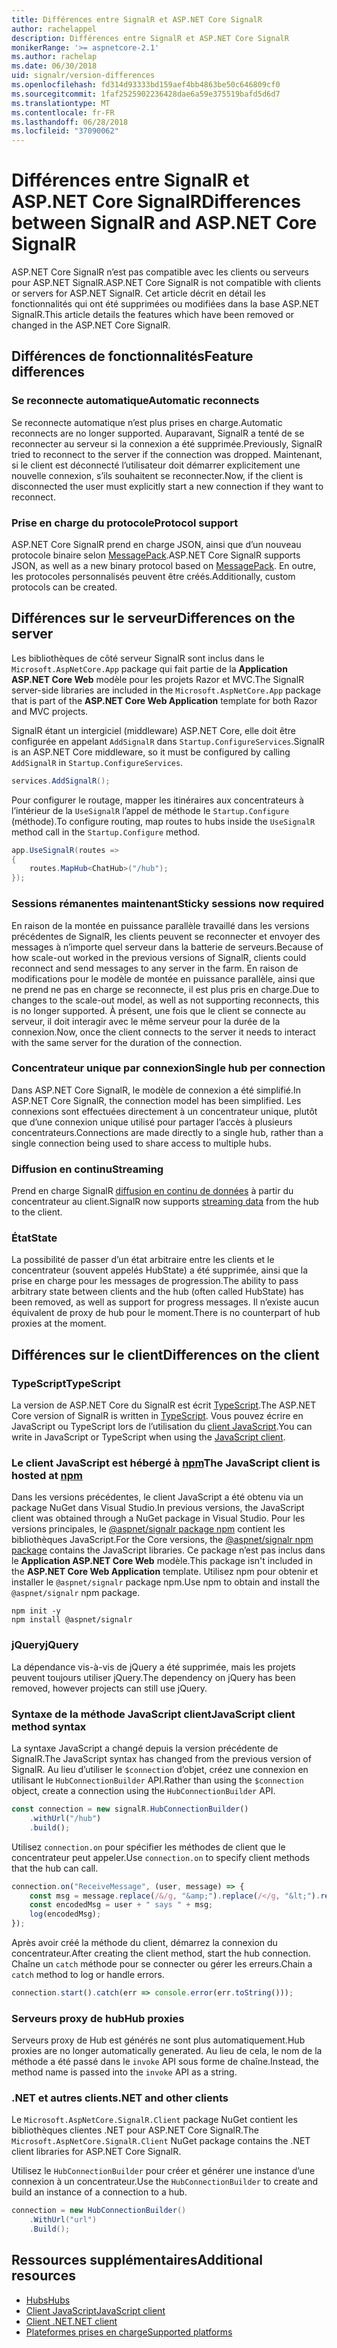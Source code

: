 ```yaml
---
title: Différences entre SignalR et ASP.NET Core SignalR
author: rachelappel
description: Différences entre SignalR et ASP.NET Core SignalR
monikerRange: '>= aspnetcore-2.1'
ms.author: rachelap
ms.date: 06/30/2018
uid: signalr/version-differences
ms.openlocfilehash: fd314d93333bd159aef4bb4863be50c646809cf0
ms.sourcegitcommit: 1faf2525902236428dae6a59e375519bafd5d6d7
ms.translationtype: MT
ms.contentlocale: fr-FR
ms.lasthandoff: 06/28/2018
ms.locfileid: "37090062"
---
```

# <a name="differences-between-signalr-and-aspnet-core-signalr"></a><span data-ttu-id="f42b5-103">Différences entre SignalR et ASP.NET Core SignalR</span><span class="sxs-lookup"><span data-stu-id="f42b5-103">Differences between SignalR and ASP.NET Core SignalR</span></span>

<span data-ttu-id="f42b5-104">ASP.NET Core SignalR n’est pas compatible avec les clients ou serveurs pour ASP.NET SignalR.</span><span class="sxs-lookup"><span data-stu-id="f42b5-104">ASP.NET Core SignalR is not compatible with clients or servers for ASP.NET SignalR.</span></span> <span data-ttu-id="f42b5-105">Cet article décrit en détail les fonctionnalités qui ont été supprimées ou modifiées dans la base ASP.NET SignalR.</span><span class="sxs-lookup"><span data-stu-id="f42b5-105">This article details the features which have been removed or changed in the ASP.NET Core SignalR.</span></span>

## <a name="feature-differences"></a><span data-ttu-id="f42b5-106">Différences de fonctionnalités</span><span class="sxs-lookup"><span data-stu-id="f42b5-106">Feature differences</span></span>

### <a name="automatic-reconnects"></a><span data-ttu-id="f42b5-107">Se reconnecte automatique</span><span class="sxs-lookup"><span data-stu-id="f42b5-107">Automatic reconnects</span></span>

<span data-ttu-id="f42b5-108">Se reconnecte automatique n’est plus prises en charge.</span><span class="sxs-lookup"><span data-stu-id="f42b5-108">Automatic reconnects are no longer supported.</span></span> <span data-ttu-id="f42b5-109">Auparavant, SignalR a tenté de se reconnecter au serveur si la connexion a été supprimée.</span><span class="sxs-lookup"><span data-stu-id="f42b5-109">Previously, SignalR tried to reconnect to the server if the connection was dropped.</span></span> <span data-ttu-id="f42b5-110">Maintenant, si le client est déconnecté l’utilisateur doit démarrer explicitement une nouvelle connexion, s’ils souhaitent se reconnecter.</span><span class="sxs-lookup"><span data-stu-id="f42b5-110">Now, if the client is disconnected the user must explicitly start a new connection if they want to reconnect.</span></span>

### <a name="protocol-support"></a><span data-ttu-id="f42b5-111">Prise en charge du protocole</span><span class="sxs-lookup"><span data-stu-id="f42b5-111">Protocol support</span></span>

<span data-ttu-id="f42b5-112">ASP.NET Core SignalR prend en charge JSON, ainsi que d’un nouveau protocole binaire selon [MessagePack](xref:signalr/messagepackhubprotocol).</span><span class="sxs-lookup"><span data-stu-id="f42b5-112">ASP.NET Core SignalR supports JSON, as well as a new binary protocol based on [MessagePack](xref:signalr/messagepackhubprotocol).</span></span> <span data-ttu-id="f42b5-113">En outre, les protocoles personnalisés peuvent être créés.</span><span class="sxs-lookup"><span data-stu-id="f42b5-113">Additionally, custom protocols can be created.</span></span>

## <a name="differences-on-the-server"></a><span data-ttu-id="f42b5-114">Différences sur le serveur</span><span class="sxs-lookup"><span data-stu-id="f42b5-114">Differences on the server</span></span>

<span data-ttu-id="f42b5-115">Les bibliothèques de côté serveur SignalR sont inclus dans le `Microsoft.AspNetCore.App` package qui fait partie de la **Application ASP.NET Core Web** modèle pour les projets Razor et MVC.</span><span class="sxs-lookup"><span data-stu-id="f42b5-115">The SignalR server-side libraries are included in the `Microsoft.AspNetCore.App` package that is part of the **ASP.NET Core Web Application** template for both Razor and MVC projects.</span></span>

<span data-ttu-id="f42b5-116">SignalR étant un intergiciel (middleware) ASP.NET Core, elle doit être configurée en appelant `AddSignalR` dans `Startup.ConfigureServices`.</span><span class="sxs-lookup"><span data-stu-id="f42b5-116">SignalR is an ASP.NET Core middleware, so it must be configured by calling `AddSignalR` in `Startup.ConfigureServices`.</span></span>

```csharp
services.AddSignalR();
```

<span data-ttu-id="f42b5-117">Pour configurer le routage, mapper les itinéraires aux concentrateurs à l’intérieur de la `UseSignalR` l’appel de méthode le `Startup.Configure` (méthode).</span><span class="sxs-lookup"><span data-stu-id="f42b5-117">To configure routing, map routes to hubs inside the `UseSignalR` method call in the `Startup.Configure` method.</span></span>

```csharp
app.UseSignalR(routes =>
{
    routes.MapHub<ChatHub>("/hub");
});
```

### <a name="sticky-sessions-now-required"></a><span data-ttu-id="f42b5-118">Sessions rémanentes maintenant</span><span class="sxs-lookup"><span data-stu-id="f42b5-118">Sticky sessions now required</span></span>

<span data-ttu-id="f42b5-119">En raison de la montée en puissance parallèle travaillé dans les versions précédentes de SignalR, les clients peuvent se reconnecter et envoyer des messages à n’importe quel serveur dans la batterie de serveurs.</span><span class="sxs-lookup"><span data-stu-id="f42b5-119">Because of how scale-out worked in the previous versions of SignalR, clients could reconnect and send messages to any server in the farm.</span></span> <span data-ttu-id="f42b5-120">En raison de modifications pour le modèle de montée en puissance parallèle, ainsi que ne prend ne pas en charge se reconnecte, il est plus pris en charge.</span><span class="sxs-lookup"><span data-stu-id="f42b5-120">Due to changes to the scale-out model, as well as not supporting reconnects, this is no longer supported.</span></span> <span data-ttu-id="f42b5-121">À présent, une fois que le client se connecte au serveur, il doit interagir avec le même serveur pour la durée de la connexion.</span><span class="sxs-lookup"><span data-stu-id="f42b5-121">Now, once the client connects to the server it needs to interact with the same server for the duration of the connection.</span></span>

### <a name="single-hub-per-connection"></a><span data-ttu-id="f42b5-122">Concentrateur unique par connexion</span><span class="sxs-lookup"><span data-stu-id="f42b5-122">Single hub per connection</span></span>

<span data-ttu-id="f42b5-123">Dans ASP.NET Core SignalR, le modèle de connexion a été simplifié.</span><span class="sxs-lookup"><span data-stu-id="f42b5-123">In ASP.NET Core SignalR, the connection model has been simplified.</span></span> <span data-ttu-id="f42b5-124">Les connexions sont effectuées directement à un concentrateur unique, plutôt que d’une connexion unique utilisé pour partager l’accès à plusieurs concentrateurs.</span><span class="sxs-lookup"><span data-stu-id="f42b5-124">Connections are made directly to a single hub, rather than a single connection being used to share access to multiple hubs.</span></span>

### <a name="streaming"></a><span data-ttu-id="f42b5-125">Diffusion en continu</span><span class="sxs-lookup"><span data-stu-id="f42b5-125">Streaming</span></span>

<span data-ttu-id="f42b5-126">Prend en charge SignalR [diffusion en continu de données](xref:signalr/streaming) à partir du concentrateur au client.</span><span class="sxs-lookup"><span data-stu-id="f42b5-126">SignalR now supports [streaming data](xref:signalr/streaming) from the hub to the client.</span></span>

### <a name="state"></a><span data-ttu-id="f42b5-127">État</span><span class="sxs-lookup"><span data-stu-id="f42b5-127">State</span></span>

<span data-ttu-id="f42b5-128">La possibilité de passer d’un état arbitraire entre les clients et le concentrateur (souvent appelés HubState) a été supprimée, ainsi que la prise en charge pour les messages de progression.</span><span class="sxs-lookup"><span data-stu-id="f42b5-128">The ability to pass arbitrary state between clients and the hub (often called HubState) has been removed, as well as support for progress messages.</span></span> <span data-ttu-id="f42b5-129">Il n’existe aucun équivalent de proxy de hub pour le moment.</span><span class="sxs-lookup"><span data-stu-id="f42b5-129">There is no counterpart of hub proxies at the moment.</span></span>

## <a name="differences-on-the-client"></a><span data-ttu-id="f42b5-130">Différences sur le client</span><span class="sxs-lookup"><span data-stu-id="f42b5-130">Differences on the client</span></span>

### <a name="typescript"></a><span data-ttu-id="f42b5-131">TypeScript</span><span class="sxs-lookup"><span data-stu-id="f42b5-131">TypeScript</span></span>

<span data-ttu-id="f42b5-132">La version de ASP.NET Core du SignalR est écrit [TypeScript](https://www.typescriptlang.org/).</span><span class="sxs-lookup"><span data-stu-id="f42b5-132">The ASP.NET Core version of SignalR is written in [TypeScript](https://www.typescriptlang.org/).</span></span> <span data-ttu-id="f42b5-133">Vous pouvez écrire en JavaScript ou TypeScript lors de l’utilisation du [client JavaScript](xref:signalr/javascript-client).</span><span class="sxs-lookup"><span data-stu-id="f42b5-133">You can write in JavaScript or TypeScript when using the [JavaScript client](xref:signalr/javascript-client).</span></span>

### <a name="the-javascript-client-is-hosted-at-npmhttpswwwnpmjscom"></a><span data-ttu-id="f42b5-134">Le client JavaScript est hébergé à [npm](https://www.npmjs.com/)</span><span class="sxs-lookup"><span data-stu-id="f42b5-134">The JavaScript client is hosted at [npm](https://www.npmjs.com/)</span></span>

<span data-ttu-id="f42b5-135">Dans les versions précédentes, le client JavaScript a été obtenu via un package NuGet dans Visual Studio.</span><span class="sxs-lookup"><span data-stu-id="f42b5-135">In previous versions, the JavaScript client was obtained through a NuGet package in Visual Studio.</span></span> <span data-ttu-id="f42b5-136">Pour les versions principales, le [ @aspnet/signalr package npm](https://www.npmjs.com/package/@aspnet/signalr) contient les bibliothèques JavaScript.</span><span class="sxs-lookup"><span data-stu-id="f42b5-136">For the Core versions, the [@aspnet/signalr npm package](https://www.npmjs.com/package/@aspnet/signalr) contains the JavaScript libraries.</span></span> <span data-ttu-id="f42b5-137">Ce package n’est pas inclus dans le **Application ASP.NET Core Web** modèle.</span><span class="sxs-lookup"><span data-stu-id="f42b5-137">This package isn't included in the **ASP.NET Core Web Application** template.</span></span> <span data-ttu-id="f42b5-138">Utilisez npm pour obtenir et installer le `@aspnet/signalr` package npm.</span><span class="sxs-lookup"><span data-stu-id="f42b5-138">Use npm to obtain and install the `@aspnet/signalr` npm package.</span></span>

```console
npm init -y
npm install @aspnet/signalr
```

### <a name="jquery"></a><span data-ttu-id="f42b5-139">jQuery</span><span class="sxs-lookup"><span data-stu-id="f42b5-139">jQuery</span></span>

<span data-ttu-id="f42b5-140">La dépendance vis-à-vis de jQuery a été supprimée, mais les projets peuvent toujours utiliser jQuery.</span><span class="sxs-lookup"><span data-stu-id="f42b5-140">The dependency on jQuery has been removed, however projects can still use jQuery.</span></span>

### <a name="javascript-client-method-syntax"></a><span data-ttu-id="f42b5-141">Syntaxe de la méthode JavaScript client</span><span class="sxs-lookup"><span data-stu-id="f42b5-141">JavaScript client method syntax</span></span>

<span data-ttu-id="f42b5-142">La syntaxe JavaScript a changé depuis la version précédente de SignalR.</span><span class="sxs-lookup"><span data-stu-id="f42b5-142">The JavaScript syntax has changed from the previous version of SignalR.</span></span> <span data-ttu-id="f42b5-143">Au lieu d’utiliser le `$connection` d’objet, créez une connexion en utilisant le `HubConnectionBuilder` API.</span><span class="sxs-lookup"><span data-stu-id="f42b5-143">Rather than using the `$connection` object, create a connection using the `HubConnectionBuilder` API.</span></span>

```javascript
const connection = new signalR.HubConnectionBuilder()
    .withUrl("/hub")
    .build();
```

<span data-ttu-id="f42b5-144">Utilisez `connection.on` pour spécifier les méthodes de client que le concentrateur peut appeler.</span><span class="sxs-lookup"><span data-stu-id="f42b5-144">Use `connection.on` to specify client methods that the hub can call.</span></span>

```javascript
connection.on("ReceiveMessage", (user, message) => {
    const msg = message.replace(/&/g, "&amp;").replace(/</g, "&lt;").replace(/>/g, "&gt;");
    const encodedMsg = user + " says " + msg;
    log(encodedMsg);
});
```

<span data-ttu-id="f42b5-145">Après avoir créé la méthode du client, démarrez la connexion du concentrateur.</span><span class="sxs-lookup"><span data-stu-id="f42b5-145">After creating the client method, start the hub connection.</span></span> <span data-ttu-id="f42b5-146">Chaîne un `catch` méthode pour se connecter ou gérer les erreurs.</span><span class="sxs-lookup"><span data-stu-id="f42b5-146">Chain a `catch` method to log or handle errors.</span></span>

```javascript
connection.start().catch(err => console.error(err.toString()));
```

### <a name="hub-proxies"></a><span data-ttu-id="f42b5-147">Serveurs proxy de hub</span><span class="sxs-lookup"><span data-stu-id="f42b5-147">Hub proxies</span></span>

<span data-ttu-id="f42b5-148">Serveurs proxy de Hub est générés ne sont plus automatiquement.</span><span class="sxs-lookup"><span data-stu-id="f42b5-148">Hub proxies are no longer automatically generated.</span></span> <span data-ttu-id="f42b5-149">Au lieu de cela, le nom de la méthode a été passé dans le `invoke` API sous forme de chaîne.</span><span class="sxs-lookup"><span data-stu-id="f42b5-149">Instead, the method name is passed into the `invoke` API as a string.</span></span>

### <a name="net-and-other-clients"></a><span data-ttu-id="f42b5-150">.NET et autres clients</span><span class="sxs-lookup"><span data-stu-id="f42b5-150">.NET and other clients</span></span>

<span data-ttu-id="f42b5-151">Le `Microsoft.AspNetCore.SignalR.Client` package NuGet contient les bibliothèques clientes .NET pour ASP.NET Core SignalR.</span><span class="sxs-lookup"><span data-stu-id="f42b5-151">The `Microsoft.AspNetCore.SignalR.Client` NuGet package contains the .NET client libraries for ASP.NET Core SignalR.</span></span>

<span data-ttu-id="f42b5-152">Utilisez le `HubConnectionBuilder` pour créer et générer une instance d’une connexion à un concentrateur.</span><span class="sxs-lookup"><span data-stu-id="f42b5-152">Use the `HubConnectionBuilder` to create and build an instance of a connection to a hub.</span></span>

```csharp
connection = new HubConnectionBuilder()
    .WithUrl("url")
    .Build();
```

## <a name="additional-resources"></a><span data-ttu-id="f42b5-153">Ressources supplémentaires</span><span class="sxs-lookup"><span data-stu-id="f42b5-153">Additional resources</span></span>

* [<span data-ttu-id="f42b5-154">Hubs</span><span class="sxs-lookup"><span data-stu-id="f42b5-154">Hubs</span></span>](xref:signalr/hubs)
* [<span data-ttu-id="f42b5-155">Client JavaScript</span><span class="sxs-lookup"><span data-stu-id="f42b5-155">JavaScript client</span></span>](xref:signalr/javascript-client)
* [<span data-ttu-id="f42b5-156">Client .NET</span><span class="sxs-lookup"><span data-stu-id="f42b5-156">.NET client</span></span>](xref:signalr/dotnet-client)
* [<span data-ttu-id="f42b5-157">Plateformes prises en charge</span><span class="sxs-lookup"><span data-stu-id="f42b5-157">Supported platforms</span></span>](xref:signalr/supported-platforms)
